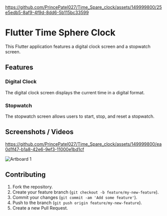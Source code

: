 
https://github.com/PrincePatel027/Time_Spare_clock/assets/149999800/25e5edb5-8af9-4f9d-8dd6-5b115bc33599
# Flutter Time Sphere Clock

This Flutter application features a digital clock screen and a stopwatch screen.

## Features

### Digital Clock

The digital clock screen displays the current time in a digital format.

### Stopwatch

The stopwatch screen allows users to start, stop, and reset a stopwatch.

## Screenshots / Videos

https://github.com/PrincePatel027/Time_Spare_clock/assets/149999800/ea0d1f47-b1a8-42e6-9ef3-11000e1bd1cf

![Artboard 1](https://github.com/PrincePatel027/Time_Spare_clock/assets/149999800/bd261af6-da65-409b-8148-09089eb113a3)

## Contributing

1. Fork the repository.
2. Create your feature branch (`git checkout -b feature/my-new-feature`).
3. Commit your changes (`git commit -am 'Add some feature'`).
4. Push to the branch (`git push origin feature/my-new-feature`).
5. Create a new Pull Request.
